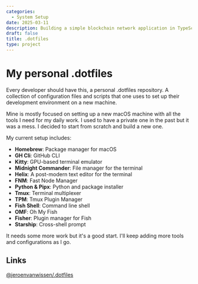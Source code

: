 ```yaml
---
categories:
  - System Setup
date: 2025-03-11
description: Building a simple blockchain network application in TypeScript
draft: false
title: .dotfiles
type: project
---
```


# My personal .dotfiles

Every developer should have this, a personal .dotfiles repository. A collection of configuration files and scripts that one uses to set up their development environment on a new machine.

Mine is mostly focused on setting up a new macOS machine with all the tools I need for my daily work. I used to have a private one in the past but it was a mess. I decided to start from scratch and build a new one.

My current setup includes:

- **Homebrew**: Package manager for macOS
- **GH Cli**: GitHub CLI
- **Kitty**: GPU-based terminal emulator
- **Midnight Commander**: File manager for the terminal
- **Helix**: A post-modern text editor for the terminal
- **FNM**: Fast Node Manager
- **Python & Pipx**: Python and package installer
- **Tmux**: Terminal multiplexer
- **TPM**: Tmux Plugin Manager
- **Fish Shell**: Command line shell
- **OMF**: Oh My Fish
- **Fisher**: Plugin manager for Fish
- **Starship**: Cross-shell prompt

It needs some more work but it's a good start. I'll keep adding more tools and configurations as I go.

## Links

[@jeroenvanwissen/.dotfiles](https://github.com/jeroenvanwissen/.dotfiles '.dotfiles on GitHub')
